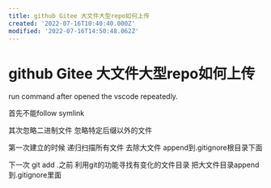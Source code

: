 ```yaml
---
title: github Gitee 大文件大型repo如何上传
created: '2022-07-16T10:40:40.000Z'
modified: '2022-07-16T14:50:48.062Z'
---
```


# github Gitee 大文件大型repo如何上传

run command after opened the vscode repeatedly.

首先不能follow symlink

其次忽略二进制文件 忽略特定后缀以外的文件

第一次建立的时候 递归扫描所有文件 去除大文件 append到.gitignore根目录下面

下一次 git add .之前 利用git的功能寻找有变化的文件目录 把大文件目录append到.gitignore里面
